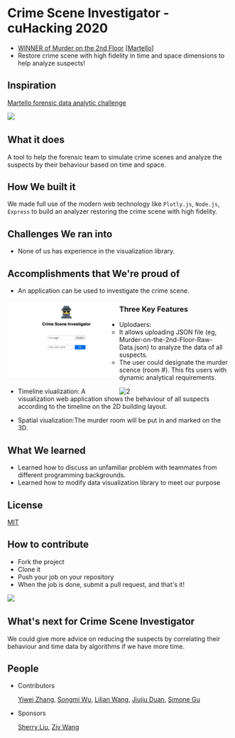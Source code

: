 # Crime Scene Investigator - cuHacking 2020
* [WINNER of Murder on the 2nd Floor](https://devpost.com/software/murder-on-2nd-floor-web-forensic-analyzer)  [[Martello](https://martellotech.com/)]
* Restore crime scene with high fidelity in time and space dimensions to help analyze suspects!

## Inspiration
[Martello forensic data analytic challenge](https://martellotech.com/cuhacking/)

![](https://github.com/zywkloo/CSI-MurderOnThe2ndFloor/blob/master/backup/MurderOnThe2ndFloor_%20cuHackingChallenge_Martello.png?raw=true)

## What it does
A tool to help the forensic team to simulate crime scenes and analyze the suspects by their behaviour based on time and space.

## How We built it
We made full use of the modern web technology like `Plotly.js`, `Node.js`, `Express` to build an analyzer restoring the crime scene with high fidelity.

## Challenges We ran into
* None of us has experience in the visualization library.

## Accomplishments that We're proud of

* An application can be used to investigate the crime scene.

<img src="https://github.com/zywkloo/CSI-MurderOnThe2ndFloor/raw/master/backup/FileUploader.gif" width = "50%"  alt="2" align=left />

 ### Three Key Features

* Uplodaers: 
  * It allows uploading JSON file (eg, Murder-on-the-2nd-Floor-Raw-Data.json) to analyze the data of all suspects. 
  * The user could designate the murder scence (room #).
This fits users with dynamic analytical requirements.

<img src="https://github.com/zywkloo/CSI-MurderOnThe2ndFloor/raw/master/backup/CrimeScene.gif" width = "50%"  alt="2" align=right />

* Timeline viualization: A visualization web application shows the behaviour of all suspects according to the timeline on the 2D building layout.

* Spatial viualization:The murder room will be put in and marked on the 3D.



## What We learned
- Learned how to discuss an unfamiliar problem with teammates from different programming backgrounds.
- Learned how to modify data visualization library to meet our purpose

## License

[MIT](https://github.com/zywkloo/CSI-MurderOnThe2ndFloor/blob/master/LICENSE)

## How to contribute
- Fork the project
- Clone it
- Push your job on your repository
- When the job is done, submit a pull request, and that's it!

![](https://challengepost-s3-challengepost.netdna-ssl.com/photos/production/software_photos/000/908/720/datas/gallery.jpg)

## What's next for Crime Scene Investigator
We could give more advice on reducing the suspects by correlating their behaviour and time data by algorithms if we have more time.

## People

* Contributors

  [Yiwei Zhang](https://github.com/zywkloo),
  [Songmi Wu](https://github.com/medifle),
  [Lilian Wang](https://github.com/lilian330),
  [Jiujiu Duan](https://github.com/moxxxx),
  [Simone Gu](https://github.com/Simonmon06)

* Sponsors

  [Sherry Liu](https://github.com/sherry0421), [Ziv Wang](https://github.com/zivvvvvwang)

